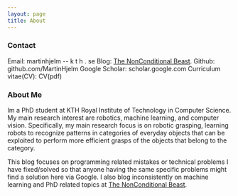 ```yaml
---
layout: page
title: About
---
```


### Contact
Email: martinhjelm -- k t h . se
Blog: [The NonConditional Beast](https://www.NonConditional.com).
Github: github.com/MartinHjelm
Google Scholar: scholar.google.com
Curriculum vitae(CV): CV(pdf)

### About Me
Im a PhD student at KTH Royal Institute of Technology in Computer Science. My main research interest are robotics, machine learning, and computer vision. Specifically, my main research focus is on robotic grasping, learning robots to recognize patterns in categories of everyday objects that can be exploited to perform more efficient grasps of the objects that belong to the category.

This blog focuses on programming related mistakes or technical problems I have fixed/solved so that anyone having the same specific problems might find a solution here via Google. I also blog inconsistently on machine learning and PhD related topics at [The NonConditional Beast](https://www.NonConditional.com).
